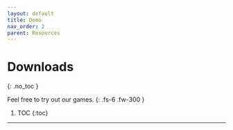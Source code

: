 ```yaml
---
layout: default
title: Demo
nav_order: 2
parent: Resources
---
```



# Downloads
{: .no_toc }

Feel free to try out our games.
{: .fs-6 .fw-300 }


1. TOC
{:toc}

---
